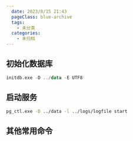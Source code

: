```yaml
---
  date: 2023/8/15 21:43
  pageClass: blue-archive
  tags:
    - 未分类
  categories:
    - 未归档
---
```


##  初始化数据库

```sql
initdb.exe -D ../data -E UTF8
```

## 启动服务

```sh
pg_ctl.exe -D ../data -l ../logs/logfile start
```

## 其他常用命令

```sh

```
